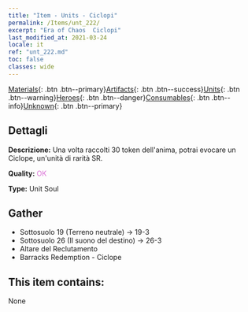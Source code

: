 ```yaml
---
title: "Item - Units - Ciclopi"
permalink: /Items/unt_222/
excerpt: "Era of Chaos  Ciclopi"
last_modified_at: 2021-03-24
locale: it
ref: "unt_222.md"
toc: false
classes: wide
---
```

 [Materials](/it/Items/){: .btn .btn--primary}[Artifacts](/it/Items/Artifacts/){: .btn .btn--success}[Units](/it/Items/Units/){: .btn .btn--warning}[Heroes](/it/Items/Heroes/){: .btn .btn--danger}[Consumables](/it/Items/Consumables/){: .btn .btn--info}[Unknown](/it/Items/Unknown/){: .btn .btn--primary}

## Dettagli
 **Descrizione:** Una volta raccolti 30 token dell'anima, potrai evocare un Ciclope, un'unità di rarità SR.

 **Quality:** <span style="color: #DA70D6">OK</span>

 **Type:** Unit Soul

## Gather

*    Sottosuolo 19 (Terreno neutrale) -> 19-3 
*    Sottosuolo 26 (Il suono del destino) -> 26-3 
*    Altare del Reclutamento 
*    Barracks Redemption - Ciclope 

## This item contains:

  None

